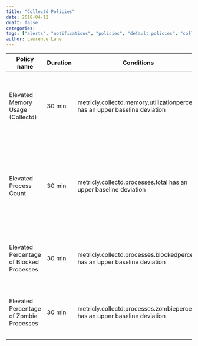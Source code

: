 ```yaml
---
title: "Collectd Policies"
date: 2018-04-12
draft: false
categories:
tags: ["alerts", "notifications", "policies", "default policies", "collectd",]
author: Lawrence Lane
---
```


| Policy name                              | Duration | Conditions                                                                  | Category | Description                                                                                       |
|------------------------------------------|----------|-----------------------------------------------------------------------------|----------|---------------------------------------------------------------------------------------------------|
| Elevated Memory Usage (Collectd)         | 30 min   | metricly.collectd.memory.utilizationpercent has an upper baseline deviation | INFO     | Indicates an increase in memory usage above what is considered to be normal.                      |
| Elevated Process Count                   | 30 min   | metricly.collectd.processes.total has an upper baseline deviation           | INFO     | Indicates that the total number of processes has increased above what is considered to be normal. |
| Elevated Percentage of Blocked Processes | 30 min   | metricly.collectd.processes.blockedpercent has an upper baseline deviation  | WARNING  | Indicates a higher-than-normal percentage of blocked processes.                                   |
| Elevated Percentage of Zombie Processes  | 30 min   | metricly.collectd.processes.zombiepercent has an upper baseline deviation   | WARNING  | Indicates a higher-than-normal percentage of zombie processes.                                    |
